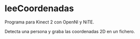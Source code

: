 # leeCoordenadas
Programa para Kinect 2 con OpenNI y NiTE.

Detecta una persona y graba las coordenadas 2D en un fichero.
